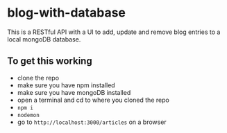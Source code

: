 # blog-with-database
This is a RESTful API with a UI to add, update and remove blog entries to a local mongoDB database.  

## To get this working
* clone the repo  
* make sure you have npm installed 
* make sure you have mongoDB installed
* open a terminal and cd to where you cloned the repo  
* `npm i`
* `nodemon`
* go to `http://localhost:3000/articles` on a browser
